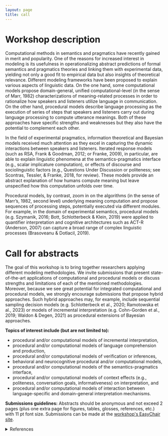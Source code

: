 ```yaml
---
layout: page
title: call
---
```

# Workshop description
Computational methods in semantics and pragmatics have recently gained in merit and popularity. One of the reasons for increased interest in modeling is its usefulness in operationalizing abstract predictions of formal semantics and pragmatics theories and linking them with experimental data, yielding not only a good fit to empirical data but also insights of theoretical relevance. Different modeling frameworks have been proposed to explain various aspects of linguistic data. On the one hand, some computational models propose domain-general, unified computational-level (in the sense of Marr, 1982) characterizations of meaning-related processes in order to rationalize how speakers and listeners utilize language in communication. On the other hand, procedural models describe language processing as the execution of series of steps that speakers and listeners carry out during language processing to compute utterance meanings. Both of these approaches have specific strengths and weaknesses but they also have the potential to complement each other.

In the field of experimental pragmatics, information theoretical and Bayesian models received much attention as they excel in capturing the dynamic interactions between speakers and listeners. Iterated response models (such as RSA, Frank & Goodman, 2012; or Franke, 2009), in particular, are able to explain linguistic phenomena at the semantics-pragmatics interface (e.g., scalar implicature computation), or effects of discourse and sociolinguistic factors (e.g., Questions Under Discussion or politeness; see Scontras, Tessler, & Franke, 2018, for review). These models provide an abstract explanation of how humans compute meaning but leave unspecified how this computation unfolds over time.

Procedural models, by contrast, zoom in on the algorithms (in the sense of Marr’s, 1982, second level) underlying meaning computation and propose sequences of processing steps, potentially executed via different modules. For example, in the domain of experimental semantics, procedural models (e.g. Szymanik, 2016; Bott, Schlotterbeck & Klein, 2019) were applied to quantifier interpretation and cognitive architectures such as ACT-R (Anderson, 2007) can capture a broad range of complex linguistic processes (Brasoveanu & Dotlacil, 2019).

# Call for abstracts

The goal of this workshop is to bring together researchers applying different modeling methodologies. We invite submissions that present state-of-the-art applications of computational and procedural models or discuss strengths and limitations of each of the mentioned methodologies. Moreover, because we see great potential for integrated computational and procedural models, we strongly encourage submissions that propose hybrid approaches. Such hybrid approaches may, for example, include sequential sampling decision models (e.g. Schlotterbeck et al., 2020; Ramotowska et al., 2023) or models of incremental interpretation (e.g. Cohn-Gorden et al., 2019; Waldon & Degen, 2021) as procedural extensions of Bayesian approaches. 

**Topics of interest include (but are not limited to):**
- procedural and/or computational models of incremental interpretation,
- procedural and/or computational models of language comprehension and production, 
- procedural and/or computational models of verification or inferences,
- behavioral and neurocognitive procedural and/or computational models,
- procedural and/or computational models of the semantics-pragmatics interface,
- procedural and/or computational models of context effects (e.g., politeness, conversation goals, informativeness) on interpretation, and
- procedural and/or computational models of interaction between language-specific and domain-general interpretation mechanisms.
 
**Submissions guidelines:**
Abstracts should be anonymous and not exceed 2 pages (plus one extra page for figures, tables, glosses, references, etc.) with 11 pt font size. Submissions can be made at the [workshop's EasyChair site](ttps://easychair.org/conferences/?conf=proscomps2023). 

<details>
  <summary>References</summary>
  <ul>
    <li>
      Anderson, J. R., (2007). <em>How Can the Human Mind Occur in the Physical Universe?</em>, Advances in Cognitive Models and Architectures, Oxford University Press.
    </li>
    <li>
      Bott, Schlotterbeck & Klein (2019). Empty-Set Effects in Quantifier Interpretation. <em>Journal of Semantics</em>, 36(1), 99-163.
    </li>
    <li>
      Brasoveanu A., & Dotlacil J. (2020). <em>Computational Cognitive Modeling and Linguistic Theory</em>, Springer.
    </li>
    <li>
      Cohn-Gordon, R., Goodman, N.D., and Potts, C. (2019). An Incremental Iterated Response Model of Pragmatics, <em>Proceedings of the Society for Computation in Linguistics</em>, 2(10).
    </li>
    <li>
      Franke, M. (2009). <em>Signal to Act: Game Theory in Pragmatics</em>. PhD thesis, University of Amsterdam. 
    </li>
    <li>
      Frank, M. C., & Goodman, N. D. (2012). Predicting pragmatic reasoning in language games. <em>Science</em>, 336(6084), 998. 
    </li>
    <li>
      Marr, D. (1982). <em>Vision: A Computational Investigation Into the Human Representation and Processing of Visual Information</em>. San Francisco, CA: W.H. Freeman. 
    </li>
    <li>
      Ramotowska, S., Steinert-Threlkeld, S., van Maanen, L., & Szymanik, J. (2023). Uncovering the Structure of Semantic Representations Using a Computational Model of Decision Making. <em>Cognitive Science</em>, 47(1), e13234. 
    </li>
    <li>
      Schlotterbeck, F., Ramotowska, S., van Maanen, L., & Szymanik, J. (2020). Representational complexity and pragmatics cause the monotonicity effect. In <em>Proceedings of the 42nd Annual Meeting of the Cognitive Science Society</em>. 
    </li>
    <li>
      Scontras, G., Tessler, M. H. and Franke, M. (2018). <em>Probabilistic language understanding: An introduction to the Rational Speech Act framework</em>. Retrieved 2023-4-28 from https://www.problang.org.
    </li>
    <li>
      Szymanik, J. (2016). <em>Quantifiers and Cognition: Logical and Computational Perspectives</em>. Springer.
    </li>
    <li>
      Waldon, B. and Degen, J. (2021) Modeling cross-linguistic production of referring expressions, in <em>Proceedings of the Society for Computation in Linguistics</em>, 4(20).
    </li>
  </ul>
</details>


